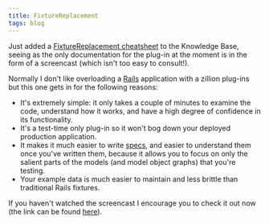 ```yaml
---
title: FixtureReplacement
tags: blog
---
```


Just added a [FixtureReplacement cheatsheet](http://www.wincent.com/knowledge-base/FixtureReplacement%20cheatsheet) to the Knowledge Base, seeing as the only documentation for the plug-in at the moment is in the form of a screencast (which isn't too easy to consult!).

Normally I don't like overloading a [Rails](http://www.wincent.com/knowledge-base/Rails) application with a zillion plug-ins but this one gets in for the following reasons:

-   It's extremely simple: it only takes a couple of minutes to examine the code, understand how it works, and have a high degree of confidence in its functionality.
-   It's a test-time only plug-in so it won't bog down your deployed production application.
-   It makes it much easier to write [specs](http://www.wincent.com/knowledge-base/specs), and easier to understand them once you've written them, because it allows you to focus on only the salient parts of the models (and model object graphs) that you're testing.
-   Your example data is much easier to maintain and less brittle than traditional Rails fixtures.

If you haven't watched the screencast I encourage you to check it out now (the link can be found [here](http://replacefixtures.rubyforge.org/)).
